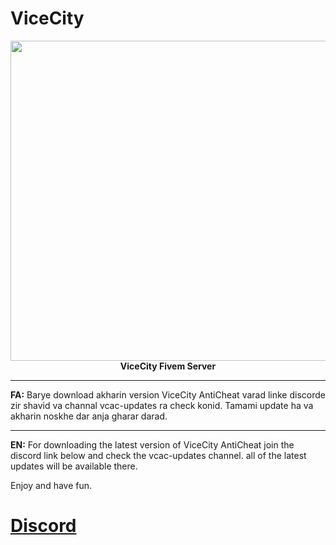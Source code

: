# ViceCity
<p align="center"><img src="http://uupload.ir/files/ezrx_vcac.png" width="512" align="center"><br>
<strong>ViceCity Fivem Server</strong></p>

* * * 
<strong>FA:</strong>
Barye download akharin version ViceCity AntiCheat varad linke discorde zir shavid va channal vcac-updates ra check konid.
Tamami update ha va akharin noskhe dar anja gharar darad. 
* * * 
<strong>EN:</strong>
For downloading the latest version of ViceCity AntiCheat join the discord link below and check the vcac-updates channel. 
all of the latest updates will be available there. 

Enjoy and have fun.

# [Discord](https://discord.gg/cpgQqV2)
  
